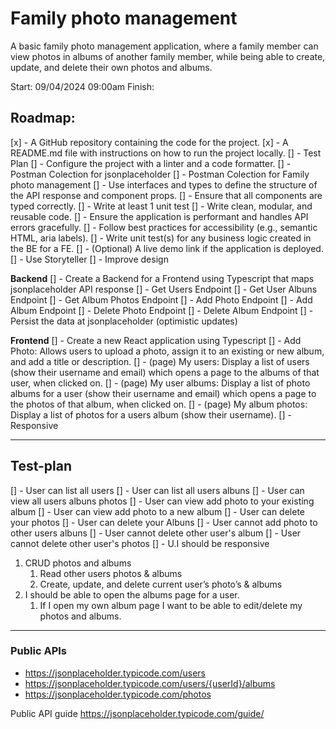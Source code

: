 # Family photo management

A basic family photo management application, where a family member can view photos in albums of another family member, while being able to create, update, and delete their own photos and albums.

Start: 09/04/2024 09:00am
Finish:

## Roadmap:
[x] - A GitHub repository containing the code for the project.
[x] - A README.md file with instructions on how to run the project locally.
[] - Test Plan
[] - Configure the project with a linter and a code formatter.
[] - Postman Colection for jsonplaceholder
[] - Postman Colection for Family photo management
[] - Use interfaces and types to define the structure of the API response and component props.
[] - Ensure that all components are typed correctly.
[] - Write at least 1 unit test
[] - Write clean, modular, and reusable code.
[] - Ensure the application is performant and handles API errors gracefully.
[] - Follow best practices for accessibility (e.g., semantic HTML, aria labels).
[] - Write unit test(s) for any business logic created in the BE for a FE.
[] - (Optional) A live demo link if the application is deployed.
[] - Use Storyteller
[] - Improve design

**Backend**
[] - Create a Backend for a Frontend using Typescript that maps jsonplaceholder API response
[] - Get Users Endpoint 
[] - Get User Albuns Endpoint 
[] - Get Album Photos Endpoint 
[] - Add Photo Endpoint 
[] - Add Album Endpoint 
[] - Delete Photo Endpoint 
[] - Delete Album Endpoint 
[] - Persist the data at jsonplaceholder (optimistic updates)

**Frontend**
[] - Create a new React application using Typescript
[] - Add Photo: Allows users to upload a photo, assign it to an existing or new album, and add a title or description.
[] - (page) My users: Display a list of users (show their username and email) which opens a page to the albums of that user, when clicked on.
[] - (page) My user albums: Display a list of photo albums for a user (show their username and email) which opens a page to the photos of that album, when clicked on.
[] - (page) My album photos: Display a list of photos for a users album (show their username).
[] - Responsive

---

## Test-plan
[] - User can list all users
[] - User can list all users albuns
[] - User can view all users albuns photos
[] - User can view add photo to your existing album 
[] - User can view add photo to a new album
[] - User can delete your photos
[] - User can delete your Albuns
[] - User cannot add photo to other users albuns
[] - User cannot delete other user's album
[] - User cannot delete other user's photos
[] - U.I should be responsive

1. CRUD photos and albums
    1. Read other users photos & albums
    2. Create, update, and delete current user’s photo’s & albums
2. I should be able to open the albums page for a user.
    1. If I open my own album page I want to be able to edit/delete my photos and albums.

---

### Public APIs
- https://jsonplaceholder.typicode.com/users
- https://jsonplaceholder.typicode.com/users/{userId}/albums
- https://jsonplaceholder.typicode.com/photos

Public API guide https://jsonplaceholder.typicode.com/guide/